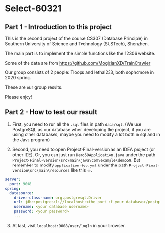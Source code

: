 # Select-60321
## Part 1 - Introduction to this project

This is the second project of the course CS307 (Database Principle) in Southern University of Science and Technology (SUSTech), Shenzhen.

The main part is to implement the simple functions like the 12306 website. 

Some of the data are from https://github.com/MogicianXD/TrainCrawler

Our group consists of 2 people: Tloops and lethal233, both sophomore in 2020 spring.

These are our group results.

Please enjoy!



## Part 2 - How to test our result

1. First, you need to run all the `.sql` files in path `data/sql`. (We use PostgreSQL as our database when developing the project, if you are using other databases, maybe you need to modify a lot both in sql and in the Java program)

2. Second, you need to open Project-Final-version as an IDEA project (or other IDE). Or, you can just run `Demo59Application.java` under the path `Project-Final-version\src\main\java\com\example\demo59`. But remember to modify `application-dev.yml` under the path `Project-Final-version\src\main\resources` like this ↓.

```yml
server:
  port: 9008
spring:
  datasource:
    driver-class-name: org.postgresql.Driver
    url: jdbc:postgresql://localhost:<the port of your database>/postgres
    username: <your database username>
    password: <your password>
    ...
```

3. At last, visit `localhost:9008/user/logIn` in your browser.
